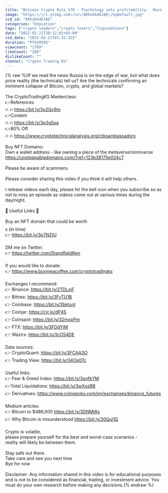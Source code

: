 ```yaml
---
title: "Bitcoin Crypto Rule 570 - Psychology sets profitability.  Russia facts."
image: "https:\/\/i.ytimg.com\/vi\/bKhuhk4E2AE\/hqdefault.jpg"
vid_id: "bKhuhk4E2AE"
categories: "Education"
tags: ["crypto leaders","crypto losers","liquidations"]
date: "2022-02-21T20:12:02+03:00"
vid_date: "2022-02-21T01:32:32Z"
duration: "PT41M39S"
viewcount: "1769"
likeCount: "208"
dislikeCount: ""
channel: "Crypto Trading KS"
---
```

{% raw %}If we read the news Russia is on the edge of war, but what does price reality (the technicals) tell us?  Are the technicals confirming an imminent collapse of Bitcoin, crypto, and global markets?<br /><br />The CryptoTradingKS Masterclass:<br />   👉References<br />        🔥  🔥    <a rel="nofollow" target="blank" href="https://bit.ly/3v2Qv9m">https://bit.ly/3v2Qv9m</a><br />   👉Content<br />        🔥  🔥    <a rel="nofollow" target="blank" href="https://bit.ly/3p3gSsa">https://bit.ly/3p3gSsa</a><br />   👉80% Off<br />        🔥  🔥    <a rel="nofollow" target="blank" href="https://www.cryptotechnicalanalysis.org/ctksambassadors">https://www.cryptotechnicalanalysis.org/ctksambassadors</a><br /><br />Buy NFT Domains:<br />Own a wallet address - like owning a piece of the metaverse/omniverse<br /><a rel="nofollow" target="blank" href="https://unstoppabledomains.com/?ref=123b38175e024c7">https://unstoppabledomains.com/?ref=123b38175e024c7</a><br /><br />Please be aware of scammers.<br /><br />Please consider sharing this video if you think it will help others. <br /><br />I release videos each day, please hit the bell icon when you subscribe so as not to miss an episode as videos come out at various times during the day/night. <br /><br />🔗 Useful Links 🔗 <br /><br />Buy an NFT domain that could be worth $$$$s (in time)<br />👉 <a rel="nofollow" target="blank" href="https://bit.ly/3p7NZtU">https://bit.ly/3p7NZtU</a><br /><br />DM me on Twitter:<br />👉 <a rel="nofollow" target="blank" href="https://twitter.com/StandfieldKen">https://twitter.com/StandfieldKen</a><br /><br />If you would like to donate:  <br />👉 <a rel="nofollow" target="blank" href="https://www.buymeacoffee.com/cryptotradingks">https://www.buymeacoffee.com/cryptotradingks</a><br /><br />Exchanges I recommend:<br />👉 Binance:  <a rel="nofollow" target="blank" href="https://bit.ly/2TDLxiF">https://bit.ly/2TDLxiF</a> <br />👉 Bittrex:  <a rel="nofollow" target="blank" href="https://bit.ly/3FyTU1B">https://bit.ly/3FyTU1B</a><br />👉 Coinbase: <a rel="nofollow" target="blank" href="https://bit.ly/3bktunl">https://bit.ly/3bktunl</a><br />👉 Coinjar:  <a rel="nofollow" target="blank" href="https://cjr.io/dP4S">https://cjr.io/dP4S</a><br />👉 Coinspot: <a rel="nofollow" target="blank" href="https://bit.ly/32mxpPm">https://bit.ly/32mxpPm</a><br />👉 FTX:  <a rel="nofollow" target="blank" href="https://bit.ly/3FDdYjM">https://bit.ly/3FDdYjM</a><br />👉 Wazirx:   <a rel="nofollow" target="blank" href="https://bit.ly/3cO54DE">https://bit.ly/3cO54DE</a><br /><br />Data sources:<br />👉 CryptoQuant: <a rel="nofollow" target="blank" href="https://bit.ly/3FCAA3O">https://bit.ly/3FCAA3O</a><br />👉 Trading View: <a rel="nofollow" target="blank" href="https://bit.ly/34Oa07c">https://bit.ly/34Oa07c</a> <br /><br />Useful links:<br />👉 Fear &amp; Greed Index:  <a rel="nofollow" target="blank" href="https://bit.ly/3pnfkYM">https://bit.ly/3pnfkYM</a> <br />👉Total Liquidations:  <a rel="nofollow" target="blank" href="https://bit.ly/3wXozBB">https://bit.ly/3wXozBB</a> <br />👉 Derivatives: <a rel="nofollow" target="blank" href="https://www.coingecko.com/en/exchanges/binance_futures">https://www.coingecko.com/en/exchanges/binance_futures</a><br /><br />Medium articles:<br />👉 Bitcoin to $486,000   <a rel="nofollow" target="blank" href="https://bit.ly/3DNMt6s">https://bit.ly/3DNMt6s</a><br />👉 Why Bitcoin is misunderstood  <a rel="nofollow" target="blank" href="https://bit.ly/30Qui1Q">https://bit.ly/30Qui1Q</a><br /><br />Crypto is volatile, <br />please prepare yourself for the best and worst-case scenarios - <br />reality will likely be between them. <br /><br />Stay safe out there. <br />Take care and see you next time <br />Bye for now <br /><br />Disclaimer: Any information shared in this video is for educational purposes and is not to be considered as financial, trading, or investment advice. You must do your own research before making any decisions.{% endraw %}
